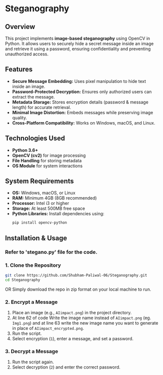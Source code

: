 # Steganography

## Overview
This project implements **image-based steganography** using OpenCV in Python. It allows users to securely hide a secret message inside an image and retrieve it using a password, ensuring confidentiality and preventing unauthorized access.

## Features
- **Secure Message Embedding:** Uses pixel manipulation to hide text inside an image.
- **Password-Protected Decryption:** Ensures only authorized users can extract the message.
- **Metadata Storage:** Stores encryption details (password & message length) for accurate retrieval.
- **Minimal Image Distortion:** Embeds messages while preserving image quality.
- **Cross-Platform Compatibility:** Works on Windows, macOS, and Linux.

## Technologies Used
- **Python 3.6+**
- **OpenCV (cv2)** for image processing
- **File Handling** for storing metadata
- **OS Module** for system interactions

## System Requirements
- **OS:** Windows, macOS, or Linux
- **RAM:** Minimum 4GB (8GB recommended)
- **Processor:** Intel i3 or higher
- **Storage:** At least 500MB free space
- **Python Libraries:** Install dependencies using:
  ```sh
  pip install opencv-python
  ```

## Installation & Usage

### Refer to 'stegano.py' file for the code.
### 1. Clone the Repository
```sh
git clone https://github.com/Shubham-Paliwal-06/Steganography.git
cd Steganography
```
OR
Simply download the repo in zip format on your local machine to run.

### 2. Encrypt a Message
1. Place an image (e.g., `AIimpact.png`) in the project directory.
2. At line 62 of code Write the image name instead of `AIimpact.png` (eg. `Img1.png`) and at line 63 write the new image name you want to generate in place of `AIimpact_encrypted.png`.
3. Run the script.
4. Select encryption (`1`), enter a message, and set a password.

### 3. Decrypt a Message
1. Run the script again.
2. Select decryption (`2`) and enter the correct password.
